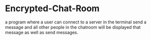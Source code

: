# Encrypted-Chat-Room
 a program where a user can connect to a server in the terminal send a message and all other people in the chatroom will be displayed that message as well as send messages.
